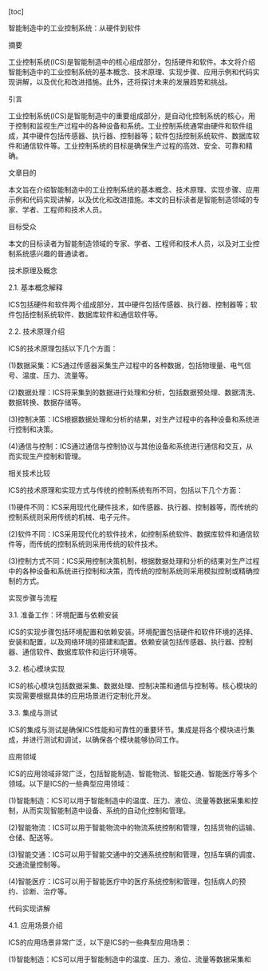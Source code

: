 
[toc]                    
                
                
智能制造中的工业控制系统：从硬件到软件

摘要

工业控制系统(ICS)是智能制造中的核心组成部分，包括硬件和软件。本文将介绍智能制造中的工业控制系统的基本概念、技术原理、实现步骤、应用示例和代码实现讲解，以及优化和改进措施。此外，还将探讨未来的发展趋势和挑战。

引言

工业控制系统(ICS)是智能制造中的重要组成部分，是自动化控制系统的核心，用于控制和监视生产过程中的各种设备和系统。工业控制系统通常由硬件和软件组成，其中硬件包括传感器、执行器、控制器等；软件包括控制系统软件、数据库软件和通信软件等。工业控制系统的目标是确保生产过程的高效、安全、可靠和精确。

文章目的

本文旨在介绍智能制造中的工业控制系统的基本概念、技术原理、实现步骤、应用示例和代码实现讲解，以及优化和改进措施。本文的目标读者是智能制造领域的专家、学者、工程师和技术人员。

目标受众

本文的目标读者为智能制造领域的专家、学者、工程师和技术人员，以及对工业控制系统感兴趣的普通读者。

技术原理及概念

2.1. 基本概念解释

ICS包括硬件和软件两个组成部分，其中硬件包括传感器、执行器、控制器等；软件包括控制系统软件、数据库软件和通信软件等。

2.2. 技术原理介绍

ICS的技术原理包括以下几个方面：

(1)数据采集：ICS通过传感器采集生产过程中的各种数据，包括物理量、电气信号、温度、压力、流量等。

(2)数据处理：ICS将采集到的数据进行处理和分析，包括数据预处理、数据清洗、数据转换、数据存储等。

(3)控制决策：ICS根据数据处理和分析的结果，对生产过程中的各种设备和系统进行控制和决策。

(4)通信与控制：ICS通过通信与控制协议与其他设备和系统进行通信和交互，从而实现生产控制和管理。

相关技术比较

ICS的技术原理和实现方式与传统的控制系统有所不同，包括以下几个方面：

(1)硬件不同：ICS采用现代化硬件技术，如传感器、执行器、控制器等，而传统的控制系统则采用传统的机械、电子元件。

(2)软件不同：ICS采用现代化的软件技术，如控制系统软件、数据库软件和通信软件等，而传统的控制系统则采用传统的软件技术。

(3)控制方式不同：ICS采用控制决策机制，根据数据处理和分析的结果对生产过程中的各种设备和系统进行控制和决策，而传统的控制系统则采用模拟控制或精确控制的方式。

实现步骤与流程

3.1. 准备工作：环境配置与依赖安装

ICS的实现步骤包括环境配置和依赖安装。环境配置包括硬件和软件环境的选择、安装和配置，以及网络环境的搭建和配置。依赖安装包括传感器、执行器、控制器、通信软件、数据库软件和运行环境等。

3.2. 核心模块实现

ICS的核心模块包括数据采集、数据处理、控制决策和通信与控制等。核心模块的实现需要根据具体的应用场景进行定制化开发。

3.3. 集成与测试

ICS的集成与测试是确保ICS性能和可靠性的重要环节。集成是将各个模块进行集成，并进行测试和调试，以确保各个模块能够协同工作。

应用领域

ICS的应用领域非常广泛，包括智能制造、智能物流、智能交通、智能医疗等多个领域。以下是ICS的一些典型应用领域：

(1)智能制造：ICS可以用于智能制造中的温度、压力、液位、流量等数据采集和控制，从而实现智能制造中设备、系统的自动化控制和管理。

(2)智能物流：ICS可以用于智能物流中的物流系统控制和管理，包括货物的运输、仓储、配送等。

(3)智能交通：ICS可以用于智能交通中的交通系统控制和管理，包括车辆的调度、交通流量控制等。

(4)智能医疗：ICS可以用于智能医疗中的医疗系统控制和管理，包括病人的预约、诊断、治疗等。

代码实现讲解

4.1. 应用场景介绍

ICS的应用场景非常广泛，以下是ICS的一些典型应用场景：

(1)智能制造：ICS可以用于智能制造中的温度、压力、液位、流量等数据采集和

